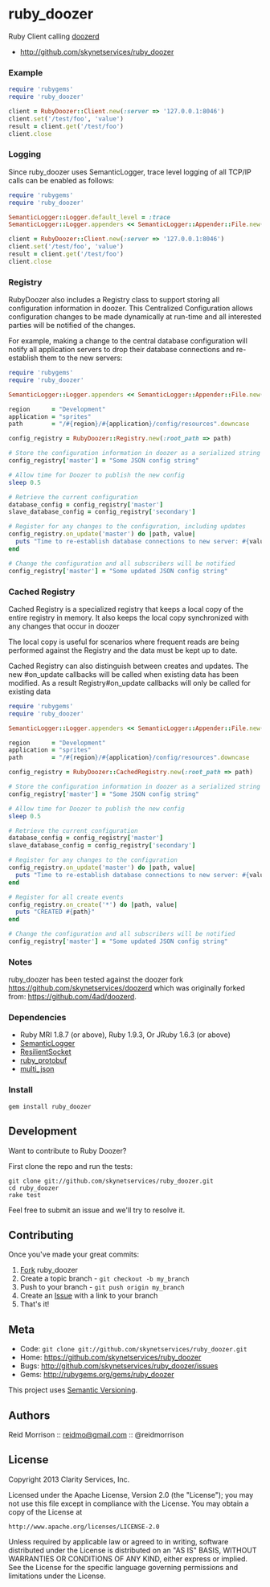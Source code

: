 ruby_doozer
===========

Ruby Client calling [doozerd](https://github.com/skynetservices/doozerd)

* http://github.com/skynetservices/ruby_doozer

### Example

```ruby
require 'rubygems'
require 'ruby_doozer'

client = RubyDoozer::Client.new(:server => '127.0.0.1:8046')
client.set('/test/foo', 'value')
result = client.get('/test/foo')
client.close
```

### Logging

Since ruby_doozer uses SemanticLogger, trace level logging of all TCP/IP
calls can be enabled as follows:

```ruby
require 'rubygems'
require 'ruby_doozer'

SemanticLogger::Logger.default_level = :trace
SemanticLogger::Logger.appenders << SemanticLogger::Appender::File.new('doozer.log')

client = RubyDoozer::Client.new(:server => '127.0.0.1:8046')
client.set('/test/foo', 'value')
result = client.get('/test/foo')
client.close
```

### Registry

RubyDoozer also includes a Registry class to support storing all configuration
information in doozer. This Centralized Configuration allows configuration changes
to be made dynamically at run-time and all interested parties will be notified
of the changes.

For example, making a change to the central database configuration will notify
all application servers to drop their database connections and re-establish them
to the new servers:

```ruby
require 'rubygems'
require 'ruby_doozer'

SemanticLogger::Logger.appenders << SemanticLogger::Appender::File.new('registry.log')

region      = "Development"
application = "sprites"
path        = "/#{region}/#{application}/config/resources".downcase

config_registry = RubyDoozer::Registry.new(:root_path => path)

# Store the configuration information in doozer as a serialized string
config_registry['master'] = "Some JSON config string"

# Allow time for Doozer to publish the new config
sleep 0.5

# Retrieve the current configuration
database_config = config_registry['master']
slave_database_config = config_registry['secondary']

# Register for any changes to the configuration, including updates
config_registry.on_update('master') do |path, value|
  puts "Time to re-establish database connections to new server: #{value}"
end

# Change the configuration and all subscribers will be notified
config_registry['master'] = "Some updated JSON config string"
```

### Cached Registry

Cached Registry is a specialized registry that keeps a local copy of the entire
registry in memory. It also keeps the local copy synchronized with any changes
that occur in doozer

The local copy is useful for scenarios where frequent reads are being
performed against the Registry and the data must be kept up to date.

Cached Registry can also distinguish between creates and updates.
The new #on_update callbacks will be called when existing data has been modified.
As a result Registry#on_update callbacks will only be called for existing data

```ruby
require 'rubygems'
require 'ruby_doozer'

SemanticLogger::Logger.appenders << SemanticLogger::Appender::File.new('registry.log')

region      = "Development"
application = "sprites"
path        = "/#{region}/#{application}/config/resources".downcase

config_registry = RubyDoozer::CachedRegistry.new(:root_path => path)

# Store the configuration information in doozer as a serialized string
config_registry['master'] = "Some JSON config string"

# Allow time for Doozer to publish the new config
sleep 0.5

# Retrieve the current configuration
database_config = config_registry['master']
slave_database_config = config_registry['secondary']

# Register for any changes to the configuration
config_registry.on_update('master') do |path, value|
  puts "Time to re-establish database connections to new server: #{value}"
end

# Register for all create events
config_registry.on_create('*') do |path, value|
  puts "CREATED #{path}"
end

# Change the configuration and all subscribers will be notified
config_registry['master'] = "Some updated JSON config string"
```

### Notes

ruby_doozer has been tested against the doozer fork https://github.com/skynetservices/doozerd
which was originally forked from: https://github.com/4ad/doozerd.

### Dependencies

- Ruby MRI 1.8.7 (or above), Ruby 1.9.3,  Or JRuby 1.6.3 (or above)
- [SemanticLogger](http://github.com/ClarityServices/semantic_logger)
- [ResilientSocket](https://github.com/ClarityServices/resilient_socket)
- [ruby_protobuf](https://github.com/macks/ruby-protobuf)
- [multi_json](https://github.com/intridea/multi_json)

### Install

    gem install ruby_doozer

Development
-----------

Want to contribute to Ruby Doozer?

First clone the repo and run the tests:

    git clone git://github.com/skynetservices/ruby_doozer.git
    cd ruby_doozer
    rake test

Feel free to submit an issue and we'll try to resolve it.

Contributing
------------

Once you've made your great commits:

1. [Fork](http://help.github.com/forking/) ruby_doozer
2. Create a topic branch - `git checkout -b my_branch`
3. Push to your branch - `git push origin my_branch`
4. Create an [Issue](http://github.com/skynetservices/ruby_doozer/issues) with a link to your branch
5. That's it!

Meta
----

* Code: `git clone git://github.com/skynetservices/ruby_doozer.git`
* Home: <https://github.com/skynetservices/ruby_doozer>
* Bugs: <http://github.com/skynetservices/ruby_doozer/issues>
* Gems: <http://rubygems.org/gems/ruby_doozer>

This project uses [Semantic Versioning](http://semver.org/).

Authors
-------

Reid Morrison :: reidmo@gmail.com :: @reidmorrison

License
-------

Copyright 2013 Clarity Services, Inc.

Licensed under the Apache License, Version 2.0 (the "License");
you may not use this file except in compliance with the License.
You may obtain a copy of the License at

    http://www.apache.org/licenses/LICENSE-2.0

Unless required by applicable law or agreed to in writing, software
distributed under the License is distributed on an "AS IS" BASIS,
WITHOUT WARRANTIES OR CONDITIONS OF ANY KIND, either express or implied.
See the License for the specific language governing permissions and
limitations under the License.
